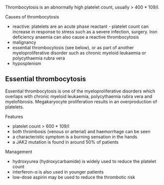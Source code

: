 Thrombocytosis is an abnormally high platelet count, usually \> 400 \* 109/l.  
  
Causes of thrombocytosis  
* reactive: platelets are an acute phase reactant \- platelet count can increase in response to stress such as a severe infection, surgery. Iron deficiency anaemia can also cause a reactive thrombocytosis
* malignancy
* essential thrombocytosis (see below), or as part of another myeloproliferative disorder such as chronic myeloid leukaemia or polycythaemia rubra vera
* hyposplenism

  
Essential thrombocytosis
------------------------

  
Essential thrombocytosis is one of the myeloproliferative disorders which overlaps with chronic myeloid leukaemia, polycythaemia rubra vera and myelofibrosis. Megakaryocyte proliferation results in an overproduction of platelets.  
  
Features  
* platelet count \> 600 \* 109/l
* both thrombosis (venous or arterial) and haemorrhage can be seen
* a characteristic symptom is a burning sensation in the hands
* a JAK2 mutation is found in around 50% of patients

  
Management  
* hydroxyurea (hydroxycarbamide) is widely used to reduce the platelet count
* interferon\-α is also used in younger patients
* low\-dose aspirin may be used to reduce the thrombotic risk
